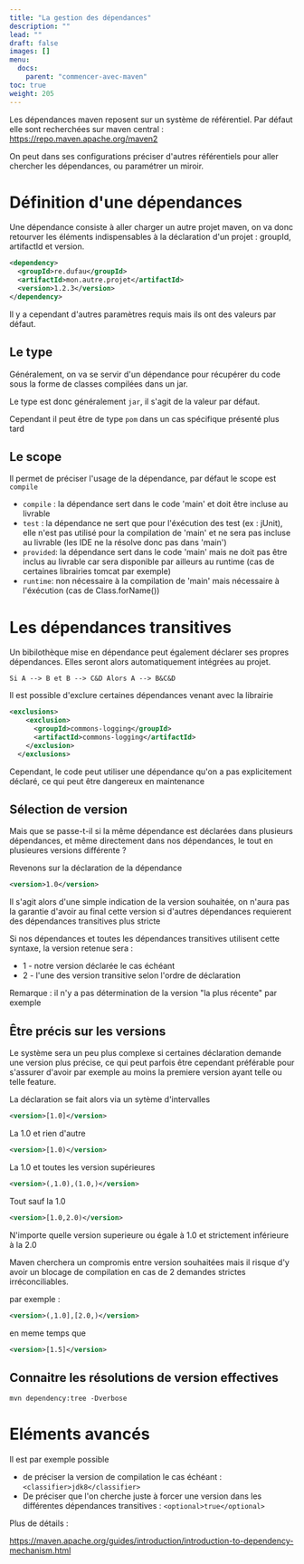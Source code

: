 ```yaml
---
title: "La gestion des dépendances"
description: ""
lead: ""
draft: false
images: []
menu:
  docs:
    parent: "commencer-avec-maven"
toc: true
weight: 205
---
```


Les dépendances maven reposent sur un système de référentiel.
Par défaut elle sont recherchées sur maven central : https://repo.maven.apache.org/maven2

On peut dans ses configurations préciser d'autres référentiels pour aller chercher les dépendances, ou paramétrer un miroir.


# Définition d'une dépendances

Une dépendance consiste à aller charger un autre projet maven, on va donc retourver les éléments indispensables à la déclaration d'un projet : groupId, artifactId et version.

```xml
<dependency>
  <groupId>re.dufau</groupId>
  <artifactId>mon.autre.projet</artifactId>
  <version>1.2.3</version>
</dependency>
```

Il y a cependant d'autres paramètres requis mais ils ont des valeurs par défaut.

## Le type

Généralement, on va se servir d'un dépendance pour récupérer du code sous la forme de classes compilées dans un jar.

Le type est donc généralement `jar`, il s'agit de la valeur par défaut.

Cependant il peut être de type `pom` dans un cas spécifique présenté plus tard

## Le scope

Il permet de préciser l'usage de la dépendance, par défaut le scope est `compile`

- `compile` : la dépendance sert dans le code 'main' et doit être incluse au livrable
- `test` : la dépendance ne sert que pour l'éxécution des test (ex : jUnit), elle n'est pas utilisé pour la compilation de 'main' et ne sera pas incluse au livrable (les IDE ne la résolve donc pas dans 'main')
- `provided`: la dépendance sert dans le code 'main' mais ne doit pas être inclus au livrable car sera disponible par ailleurs au runtime (cas de certaines librairies tomcat par exemple)
- `runtime`: non nécessaire à la compilation de 'main' mais nécessaire à l'éxécution (cas de Class.forName())

# Les dépendances transitives

Un bibilothèque mise en dépendance peut également déclarer ses propres dépendances.
Elles seront alors automatiquement intégrées au projet.

`Si A --> B et B --> C&D Alors A --> B&C&D`

Il est possible d'exclure certaines dépendances venant avec la librairie 
```xml
<exclusions>
    <exclusion>
      <groupId>commons-logging</groupId>
      <artifactId>commons-logging</artifactId>
    </exclusion>
  </exclusions>
```

Cependant, le code peut utiliser une dépendance qu'on a pas explicitement déclaré, ce qui peut être dangereux en maintenance

## Sélection de version

Mais que se passe-t-il si la même dépendance est déclarées dans plusieurs dépendances, et même directement dans nos dépendances, le tout en plusieures versions différente ?

Revenons sur la déclaration de la dépendance

```xml
<version>1.0</version>
```

Il s'agit alors d'une simple indication de la version souhaitée, on n'aura pas la garantie d'avoir au final cette version si d'autres dépendances requierent des dépendances transitives plus stricte

Si nos dépendances et toutes les dépendances transitives utilisent cette syntaxe, la version retenue sera :
- 1 - notre version déclarée le cas échéant
- 2 - l'une des version transitive selon l'ordre de déclaration

Remarque : il n'y a pas détermination de la version "la plus récente" par exemple

## Être précis sur les versions

Le système sera un peu plus complexe si certaines déclaration demande une version plus précise, ce qui peut parfois être cependant préférable pour s'assurer d'avoir par exemple au moins la premiere version ayant telle ou telle feature.


La déclaration se fait alors via un sytème d'intervalles

```xml
<version>[1.0]</version>
```

La 1.0 et rien d'autre

```xml
<version>[1.0)</version>
```

La 1.0 et toutes les version supérieures


```xml
<version>(,1.0),(1.0,)</version>
```

Tout sauf la 1.0

```xml
<version>[1.0,2.0)</version>
```

N'importe quelle version superieure ou égale à 1.0 et strictement inférieure à la 2.0


Maven cherchera un compromis entre version souhaitées mais il risque d'y avoir un blocage de compilation en cas de 2 demandes strictes irréconciliables.

par exemple :

```xml
<version>(,1.0],[2.0,)</version>
```

en meme temps que

```xml
<version>[1.5]</version>
```


## Connaitre les résolutions de version effectives

`mvn dependency:tree -Dverbose`


# Eléments avancés

Il est par exemple possible 
- de préciser la version de compilation le cas échéant : `<classifier>jdk8</classifier>`
- De préciser que l'on cherche juste à forcer une version dans les différentes dépendances transitives : `<optional>true</optional>`


Plus de détails :

https://maven.apache.org/guides/introduction/introduction-to-dependency-mechanism.html

